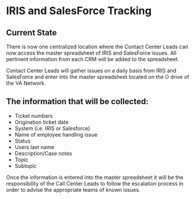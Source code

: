 # IRIS and SalesForce Tracking

## Current State

There is now one centralized location where the Contact Center Leads can now access the master spreadsheet of IRIS and SalesForce issues.  All pertinent information from each CRM will be added to the spreadsheet.

Contact Center Leads will gather issues on a daily basis from IRIS and SalesForce and enter into the master spreadsheet located on 
the O drive of the VA Network.  

## The information that will be collected:

- Ticket numbers
- Origination ticket date
- System (i.e. IRIS or Salesforce)
- Name of employee handling issue
- Status
- Users last name
- Description/Case notes 
- Topic
- Subtopic


Once the information is entered into the master spreadsheet it will be the responsibility of the Call Center Leads to follow the escalation process in order to advise the appropriate teams of known issues.  
